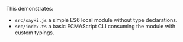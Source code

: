 This demonstrates:

- `src/sayHi.js` a simple ES6 local module without type declarations.
- `src/index.ts` a basic ECMAScript CLI consuming the module with custom typings.